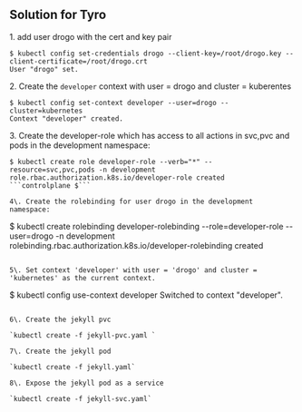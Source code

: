 ## Solution for Tyro

1\. add user drogo with the cert and key pair

```
$ kubectl config set-credentials drogo --client-key=/root/drogo.key --client-certificate=/root/drogo.crt
User "drogo" set.
```

2\. Create the `developer` context with user = drogo and cluster = kuberentes

```
$ kubectl config set-context developer --user=drogo --cluster=kubernetes
Context "developer" created.
```

3\. Create the developer-role which has access to all actions in svc,pvc and pods in the development namespace:

```
$ kubectl create role developer-role --verb="*" --resource=svc,pvc,pods -n development
role.rbac.authorization.k8s.io/developer-role created
```controlplane $```

4\. Create the rolebinding for user drogo in the development namespace:

```
$ kubectl create rolebinding developer-rolebinding --role=developer-role --user=drogo -n development
rolebinding.rbac.authorization.k8s.io/developer-rolebinding created
```

5\. Set context 'developer' with user = 'drogo' and cluster = 'kubernetes' as the current context.

```
$ kubectl config use-context developer
Switched to context "developer".
```

6\. Create the jekyll pvc

`kubectl create -f jekyll-pvc.yaml `

7\. Create the jekyll pod

`kubectl create -f jekyll.yaml`

8\. Expose the jekyll pod as a service

`kubectl create -f jekyll-svc.yaml`
